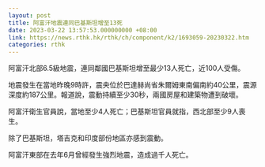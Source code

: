 ```yaml
---
layout: post
title: 阿富汗地震連同巴基斯坦增至13死
date: 2023-03-22 13:57:53.000000000 +08:00
link: https://news.rthk.hk/rthk/ch/component/k2/1693059-20230322.htm
categories: rthk
---
```


阿富汗北部6.5級地震，連同鄰國巴基斯坦增至最少13人死亡，近100人受傷。

地震發生在當地昨晚9時許，震央位於巴達赫尚省朱爾姆東南偏南約40公里，震源深度約187公里。報道說，震動持續至少30秒，兩國房屋和建築物遭到破壞。

阿富汗衛生官員說，當地至少4人死亡；巴基斯坦官員就指，西北部至少9人喪生。

除了巴基斯坦，塔吉克和印度部份地區亦感到震動。

阿富汗東部在去年6月曾經發生強烈地震，造成過千人死亡。
